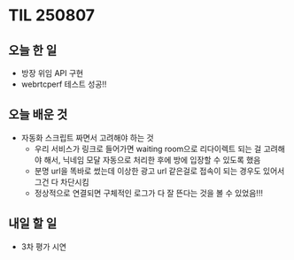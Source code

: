 # TIL 250807

## 오늘 한 일
- 방장 위임 API 구현
- webrtcperf 테스트 성공!!

## 오늘 배운 것
- 자동화 스크립트 짜면서 고려해야 하는 것
    - 우리 서비스가 링크로 들어가면 waiting room으로 리다이렉트 되는 걸 고려해야 해서, 닉네임 모달 자동으로 처리한 후에 방에 입장할 수 있도록 했음
    - 분명 url을 똑바로 썼는데 이상한 광고 url 같은걸로 접속이 되는 경우도 있어서 그건 다 차단시킴
    - 정상적으로 연결되면 구체적인 로그가 다 잘 뜬다는 것을 볼 수 있었음!!!

## 내일 할 일
- 3차 평가 시연
